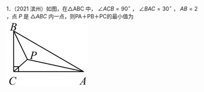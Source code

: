 1．（2021 滨州）如图，在△ABC 中， $\angle A C B = 9 0 ^ { \circ }$ ， $\angle B A C = 3 0 ^ { \circ }$ ， $A B = 2$ ，点 $P$ 是 $\triangle A B C$ 内一点，则PA＋PB＋PC的最小值为
![](<../../qs_image_DB/专题2-2_费马点与加权费马点详细总结（解析版）/6f3dff152fd4ea8f827982787f97da6851df83692f85ba118c30147b62199db2.jpg>)
